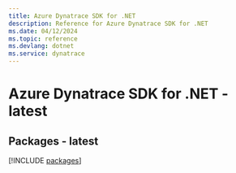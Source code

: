 ```yaml
---
title: Azure Dynatrace SDK for .NET
description: Reference for Azure Dynatrace SDK for .NET
ms.date: 04/12/2024
ms.topic: reference
ms.devlang: dotnet
ms.service: dynatrace
---
```

# Azure Dynatrace SDK for .NET - latest
## Packages - latest
[!INCLUDE [packages](dynatrace-index.md)]